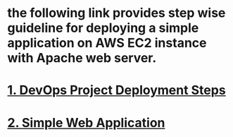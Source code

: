 # the following link provides step wise guideline for deploying a simple application on AWS EC2 instance with Apache web server.

# [1. DevOps Project Deployment Steps](DevOps_Project_README.md)

# [2. Simple Web Application](indexpage.md)

